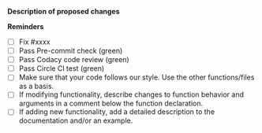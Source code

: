 **Description of proposed changes**

<!-- Please describe changes proposed and **why** you made them. If unsure, open an issue first so we can discuss.-->

**Reminders**

- [ ] Fix #xxxx
- [ ] Pass Pre-commit check (green)
- [ ] Pass Codacy code review (green)
- [ ] Pass Circle CI test (green)
- [ ] Make sure that your code follows our style. Use the other functions/files as a basis.
- [ ] If modifying functionality, describe changes to function behavior and arguments in a comment below the function declaration.
- [ ] If adding new functionality, add a detailed description to the documentation and/or an example.

